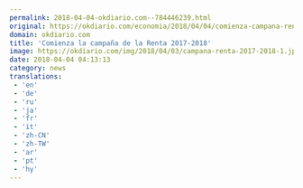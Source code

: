 ```yaml
---
permalink: 2018-04-04-okdiario.com--784446239.html
original: https://okdiario.com/economia/2018/04/04/comienza-campana-renta-2017-2018-2059366
domain: okdiario.com
title: 'Comienza la campaña de la Renta 2017-2018'
image: https://okdiario.com/img/2018/04/03/campana-renta-2017-2018-1.jpg
date: 2018-04-04 04:13:13
category: news
translations: 
 - 'en'
 - 'de'
 - 'ru'
 - 'ja'
 - 'fr'
 - 'it'
 - 'zh-CN'
 - 'zh-TW'
 - 'ar'
 - 'pt'
 - 'hy'
---
```



